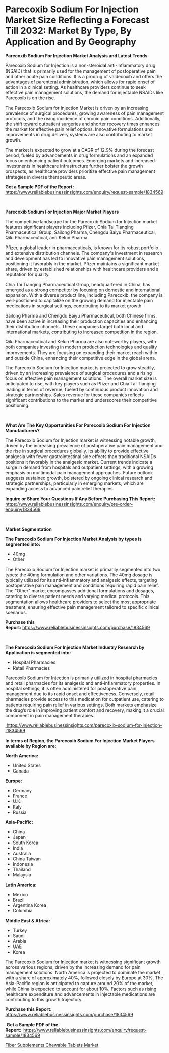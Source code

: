 <p><h1>Parecoxib Sodium For Injection Market Size Reflecting a Forecast Till 2032: Market By Type, By Application and By Geography</h1></p><p><strong>Parecoxib Sodium For Injection Market Analysis and Latest Trends</strong></p>
<p><p>Parecoxib Sodium for Injection is a non-steroidal anti-inflammatory drug (NSAID) that is primarily used for the management of postoperative pain and other acute pain conditions. It is a prodrug of valdecoxib and offers the advantages of parenteral administration, which allows for rapid onset of action in a clinical setting. As healthcare providers continue to seek effective pain management solutions, the demand for injectable NSAIDs like Parecoxib is on the rise.</p><p>The Parecoxib Sodium for Injection Market is driven by an increasing prevalence of surgical procedures, growing awareness of pain management protocols, and the rising incidence of chronic pain conditions. Additionally, the shift toward outpatient surgeries and shorter recovery times enhances the market for effective pain relief options. Innovative formulations and improvements in drug delivery systems are also contributing to market growth.</p><p>The market is expected to grow at a CAGR of 12.9% during the forecast period, fueled by advancements in drug formulations and an expanded focus on enhancing patient outcomes. Emerging markets and increased investments in healthcare infrastructure further bolster the growth prospects, as healthcare providers prioritize effective pain management strategies in diverse therapeutic areas.</p></p>
<p><strong>Get a Sample PDF of the Report:&nbsp;</strong> <a href="https://www.reliablebusinessinsights.com/enquiry/request-sample/1834569?utm_campaign=3314&utm_medium=2&utm_source=Github&utm_content=ia&utm_term=09032025&utm_id=parecoxib-sodium-for-injection">https://www.reliablebusinessinsights.com/enquiry/request-sample/1834569</a></p>
<p>&nbsp;</p>
<p><strong>Parecoxib Sodium For Injection Major Market Players</strong></p>
<p><p>The competitive landscape for the Parecoxib Sodium for Injection market features significant players including Pfizer, Chia Tai Tianqing Pharmaceutical Group, Sailong Pharma, Chengdu Baiyu Pharmaceutical, Qilu Pharmaceutical, and Kelun Pharma. </p><p>Pfizer, a global leader in pharmaceuticals, is known for its robust portfolio and extensive distribution channels. The company's investment in research and development has led to innovative pain management solutions, positioning it favorably in the market. Pfizer maintains a significant market share, driven by established relationships with healthcare providers and a reputation for quality.</p><p>Chia Tai Tianqing Pharmaceutical Group, headquartered in China, has emerged as a strong competitor by focusing on domestic and international expansion. With a diverse product line, including Parecoxib, the company is well-positioned to capitalize on the growing demand for injectable pain medications in surgical settings, contributing to its market growth.</p><p>Sailong Pharma and Chengdu Baiyu Pharmaceutical, both Chinese firms, have been active in increasing their production capacities and enhancing their distribution channels. These companies target both local and international markets, contributing to increased competition in the region.</p><p>Qilu Pharmaceutical and Kelun Pharma are also noteworthy players, with both companies investing in modern production technologies and quality improvements. They are focusing on expanding their market reach within and outside China, enhancing their competitive edge in the global arena.</p><p>The Parecoxib Sodium for Injection market is projected to grow steadily, driven by an increasing prevalence of surgical procedures and a rising focus on effective pain management solutions. The overall market size is anticipated to rise, with key players such as Pfizer and Chia Tai Tianqing leading in terms of revenue, fueled by continuous product innovation and strategic partnerships. Sales revenue for these companies reflects significant contributions to the market and underscores their competitive positioning.</p></p>
<p>&nbsp;</p>
<p><strong>What Are The Key Opportunities For Parecoxib Sodium For Injection Manufacturers?</strong></p>
<p><p>The Parecoxib Sodium for Injection market is witnessing notable growth, driven by the increasing prevalence of postoperative pain management and the rise in surgical procedures globally. Its ability to provide effective analgesia with fewer gastrointestinal side effects than traditional NSAIDs positions it favorably in the analgesic market. Current trends indicate a surge in demand from hospitals and outpatient settings, with a growing emphasis on multimodal pain management approaches. Future outlook suggests sustained growth, bolstered by ongoing clinical research and strategic partnerships, particularly in emerging markets, which are expanding access to advanced pain relief therapies.</p></p>
<p><strong>Inquire or Share Your Questions If Any Before Purchasing This Report:</strong> <a href="https://www.reliablebusinessinsights.com/enquiry/pre-order-enquiry/1834569?utm_campaign=3314&utm_medium=2&utm_source=Github&utm_content=ia&utm_term=09032025&utm_id=parecoxib-sodium-for-injection">https://www.reliablebusinessinsights.com/enquiry/pre-order-enquiry/1834569</a></p>
<p>&nbsp;</p>
<p><strong>Market Segmentation</strong></p>
<p><strong>The Parecoxib Sodium For Injection Market Analysis by types is segmented into:</strong></p>
<p><ul><li>40mg</li><li>Other</li></ul></p>
<p><p>The Parecoxib Sodium for Injection market is primarily segmented into two types: the 40mg formulation and other variations. The 40mg dosage is typically utilized for its anti-inflammatory and analgesic effects, targeting postoperative pain management and conditions requiring rapid pain relief. The "Other" market encompasses additional formulations and dosages, catering to diverse patient needs and varying medical protocols. This segmentation allows healthcare providers to select the most appropriate treatment, ensuring effective pain management tailored to specific clinical scenarios.</p></p>
<p><strong>Purchase this Report:&nbsp;</strong><a href="https://www.reliablebusinessinsights.com/purchase/1834569?utm_campaign=3314&utm_medium=2&utm_source=Github&utm_content=ia&utm_term=09032025&utm_id=parecoxib-sodium-for-injection">https://www.reliablebusinessinsights.com/purchase/1834569</a></p>
<p>&nbsp;</p>
<p><strong>The Parecoxib Sodium For Injection Market Industry Research by Application is segmented into:</strong></p>
<p><ul><li>Hospital Pharmacies</li><li>Retail Pharmacies</li></ul></p>
<p><p>Parecoxib Sodium for Injection is primarily utilized in hospital pharmacies and retail pharmacies for its analgesic and anti-inflammatory properties. In hospital settings, it is often administered for postoperative pain management due to its rapid onset and effectiveness. Conversely, retail pharmacies provide access to this medication for outpatient use, catering to patients requiring pain relief in various settings. Both markets emphasize the drug’s role in improving patient comfort and recovery, making it a crucial component in pain management therapies.</p></p>
<p><a href="https://www.reliablebusinessinsights.com/parecoxib-sodium-for-injection-r1834569?utm_campaign=3314&utm_medium=2&utm_source=Github&utm_content=ia&utm_term=09032025&utm_id=parecoxib-sodium-for-injection">&nbsp;https://www.reliablebusinessinsights.com/parecoxib-sodium-for-injection-r1834569</a></p>
<p><strong>In terms of Region, the Parecoxib Sodium For Injection Market Players available by Region are:</strong></p>
<p>
    <p> <strong> North America: </strong>
        <ul>
            <li>United States</li>
            <li>Canada</li>
        </ul>
        </p> 
    <p> <strong> Europe: </strong>
        <ul>
            <li>Germany</li>
            <li>France</li>
            <li>U.K.</li>
            <li>Italy</li>
            <li>Russia</li>
        </ul>
        </p> 
    <p> <strong> Asia-Pacific: </strong>
        <ul>
            <li>China</li>
            <li>Japan</li>
            <li>South Korea</li>
            <li>India</li>
            <li>Australia</li>
            <li>China Taiwan</li>
            <li>Indonesia</li>
            <li>Thailand</li>
            <li>Malaysia</li>
        </ul>
        </p> 
    <p> <strong> Latin America: </strong>
        <ul>
            <li>Mexico</li>
            <li>Brazil</li>
            <li>Argentina Korea</li>
            <li>Colombia</li>
        </ul>
        </p> 
    <p> <strong> Middle East & Africa: </strong>
        <ul>
            <li>Turkey</li>
            <li>Saudi</li>
            <li>Arabia</li>
            <li>UAE</li>
            <li>Korea</li>
        </ul>
    </p>
    </p>
<p><p>The Parecoxib Sodium for Injection market is witnessing significant growth across various regions, driven by the increasing demand for pain management solutions. North America is projected to dominate the market with a share of approximately 40%, followed closely by Europe at 30%. The Asia-Pacific region is anticipated to capture around 20% of the market, while China is expected to account for about 10%. Factors such as rising healthcare expenditure and advancements in injectable medications are contributing to this growth trajectory.</p></p>
<p><strong>Purchase this Report: </strong><a href="https://www.reliablebusinessinsights.com/purchase/1834569?utm_campaign=3314&utm_medium=2&utm_source=Github&utm_content=ia&utm_term=09032025&utm_id=parecoxib-sodium-for-injection">https://www.reliablebusinessinsights.com/purchase/1834569</a></p>
<p>&nbsp;<strong>Get a Sample PDF of the Report:&nbsp;&nbsp;</strong><a href="https://www.reliablebusinessinsights.com/enquiry/request-sample/1834569?utm_campaign=3314&utm_medium=2&utm_source=Github&utm_content=ia&utm_term=09032025&utm_id=parecoxib-sodium-for-injection">https://www.reliablebusinessinsights.com/enquiry/request-sample/1834569</a></p>
<p><strong></strong></p>
<p><p><a href="https://github.com/shafriusizi/Market-Research-Report-List-1/blob/main/fiber-supplements-chewable-tablets-market.md?utm_campaign=3314&utm_medium=2&utm_source=Github&utm_content=ia&utm_term=09032025&utm_id=parecoxib-sodium-for-injection">Fiber Supplements Chewable Tablets Market</a></p></p>